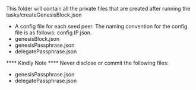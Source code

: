 This folder will contain all the private files that are created after running the tasks/createGenesisBlock.json

* A config file for each seed peer. The naming convention for the config file is as follows: config.IP.json.
* genesisBlock.json
* genesisPassphrase.json
* delegatePassphrase.json


**** Kindly Note ****
Never disclose or commit the following files:
* genesisPassphrase.json
* delegatePassphrase.json
